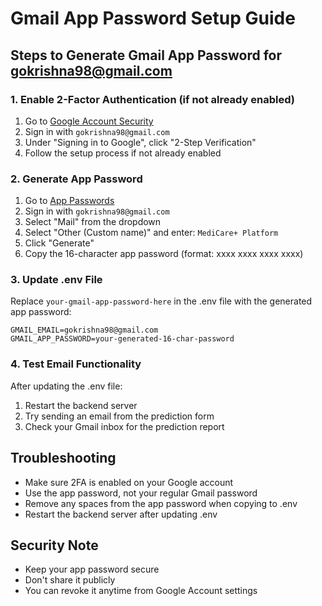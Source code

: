 # Gmail App Password Setup Guide

## Steps to Generate Gmail App Password for gokrishna98@gmail.com

### 1. Enable 2-Factor Authentication (if not already enabled)
1. Go to [Google Account Security](https://myaccount.google.com/security)
2. Sign in with `gokrishna98@gmail.com`
3. Under "Signing in to Google", click "2-Step Verification"
4. Follow the setup process if not already enabled

### 2. Generate App Password
1. Go to [App Passwords](https://myaccount.google.com/apppasswords)
2. Sign in with `gokrishna98@gmail.com`
3. Select "Mail" from the dropdown
4. Select "Other (Custom name)" and enter: `MediCare+ Platform`
5. Click "Generate"
6. Copy the 16-character app password (format: xxxx xxxx xxxx xxxx)

### 3. Update .env File
Replace `your-gmail-app-password-here` in the .env file with the generated app password:
```
GMAIL_EMAIL=gokrishna98@gmail.com
GMAIL_APP_PASSWORD=your-generated-16-char-password
```

### 4. Test Email Functionality
After updating the .env file:
1. Restart the backend server
2. Try sending an email from the prediction form
3. Check your Gmail inbox for the prediction report

## Troubleshooting
- Make sure 2FA is enabled on your Google account
- Use the app password, not your regular Gmail password
- Remove any spaces from the app password when copying to .env
- Restart the backend server after updating .env

## Security Note
- Keep your app password secure
- Don't share it publicly
- You can revoke it anytime from Google Account settings
